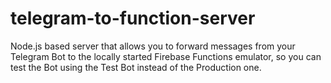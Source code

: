 # telegram-to-function-server

Node.js based server that allows you to forward messages from your Telegram Bot to the locally started Firebase Functions emulator, so you can test the Bot using the Test Bot instead of the Production one.
